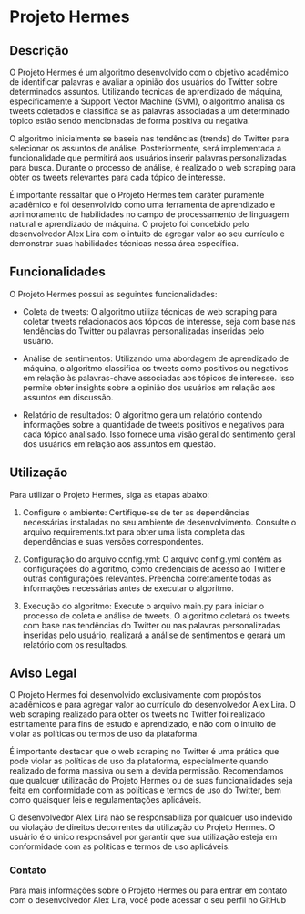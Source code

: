 # Projeto Hermes

## Descrição
O Projeto Hermes é um algoritmo desenvolvido com o objetivo acadêmico de identificar palavras e avaliar a opinião dos usuários do Twitter sobre determinados assuntos. Utilizando técnicas de aprendizado de máquina, especificamente a Support Vector Machine (SVM), o algoritmo analisa os tweets coletados e classifica se as palavras associadas a um determinado tópico estão sendo mencionadas de forma positiva ou negativa.

O algoritmo inicialmente se baseia nas tendências (trends) do Twitter para selecionar os assuntos de análise. Posteriormente, será implementada a funcionalidade que permitirá aos usuários inserir palavras personalizadas para busca. Durante o processo de análise, é realizado o web scraping para obter os tweets relevantes para cada tópico de interesse.

É importante ressaltar que o Projeto Hermes tem caráter puramente acadêmico e foi desenvolvido como uma ferramenta de aprendizado e aprimoramento de habilidades no campo de processamento de linguagem natural e aprendizado de máquina. O projeto foi concebido pelo desenvolvedor Alex Lira com o intuito de agregar valor ao seu currículo e demonstrar suas habilidades técnicas nessa área específica.

## Funcionalidades
O Projeto Hermes possui as seguintes funcionalidades:

- Coleta de tweets: O algoritmo utiliza técnicas de web scraping para coletar tweets relacionados aos tópicos de interesse, seja com base nas tendências do Twitter ou palavras personalizadas inseridas pelo usuário.

- Análise de sentimentos: Utilizando uma abordagem de aprendizado de máquina, o algoritmo classifica os tweets como positivos ou negativos em relação às palavras-chave associadas aos tópicos de interesse. Isso permite obter insights sobre a opinião dos usuários em relação aos assuntos em discussão.

- Relatório de resultados: O algoritmo gera um relatório contendo informações sobre a quantidade de tweets positivos e negativos para cada tópico analisado. Isso fornece uma visão geral do sentimento geral dos usuários em relação aos assuntos em questão.

## Utilização
Para utilizar o Projeto Hermes, siga as etapas abaixo:

1. Configure o ambiente: Certifique-se de ter as dependências necessárias instaladas no seu ambiente de desenvolvimento. Consulte o arquivo requirements.txt para obter uma lista completa das dependências e suas versões correspondentes.

2. Configuração do arquivo config.yml: O arquivo config.yml contém as configurações do algoritmo, como credenciais de acesso ao Twitter e outras configurações relevantes. Preencha corretamente todas as informações necessárias antes de executar o algoritmo.

3. Execução do algoritmo: Execute o arquivo main.py para iniciar o processo de coleta e análise de tweets. O algoritmo coletará os tweets com base nas tendências do Twitter ou nas palavras personalizadas inseridas pelo usuário, realizará a análise de sentimentos e gerará um relatório com os resultados.

## Aviso Legal
O Projeto Hermes foi desenvolvido exclusivamente com propósitos acadêmicos e para agregar valor ao currículo do desenvolvedor Alex Lira. O web scraping realizado para obter os tweets no Twitter foi realizado estritamente para fins de estudo e aprendizado, e não com o intuito de violar as políticas ou termos de uso da plataforma.

É importante destacar que o web scraping no Twitter é uma prática que pode violar as políticas de uso da plataforma, especialmente quando realizado de forma massiva ou sem a devida permissão. Recomendamos que qualquer utilização do Projeto Hermes ou de suas funcionalidades seja feita em conformidade com as políticas e termos de uso do Twitter, bem como quaisquer leis e regulamentações aplicáveis.

O desenvolvedor Alex Lira não se responsabiliza por qualquer uso indevido ou violação de direitos decorrentes da utilização do Projeto Hermes. O usuário é o único responsável por garantir que sua utilização esteja em conformidade com as políticas e termos de uso aplicáveis.

### Contato
Para mais informações sobre o Projeto Hermes ou para entrar em contato com o desenvolvedor Alex Lira, você pode acessar o seu perfil no GitHub
